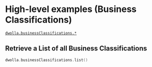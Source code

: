 # High-level examples (Business Classifications)
[`dwolla.businessClassifications.*`](https://github.com/Dwolla/dwolla-v2-kotlin/blob/main/src/main/kotlin/com/dwolla/api/BusinessClassificationsApi.kt)

## Retrieve a List of all Business Classifications

```kotlin
dwolla.businessClassifications.list()
```
